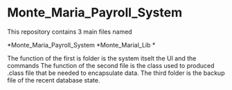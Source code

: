 # Monte_Maria_Payroll_System

This repository contains 3 main files named

*Monte_Maria_Payroll_System
*Monte_Marial_Lib
*

The function of the first is folder is the system itselt the UI and the commands
The function of the second file is the class used to produced .class file that be needed to encapsulate data.
The third folder is the backup file of the recent database state.